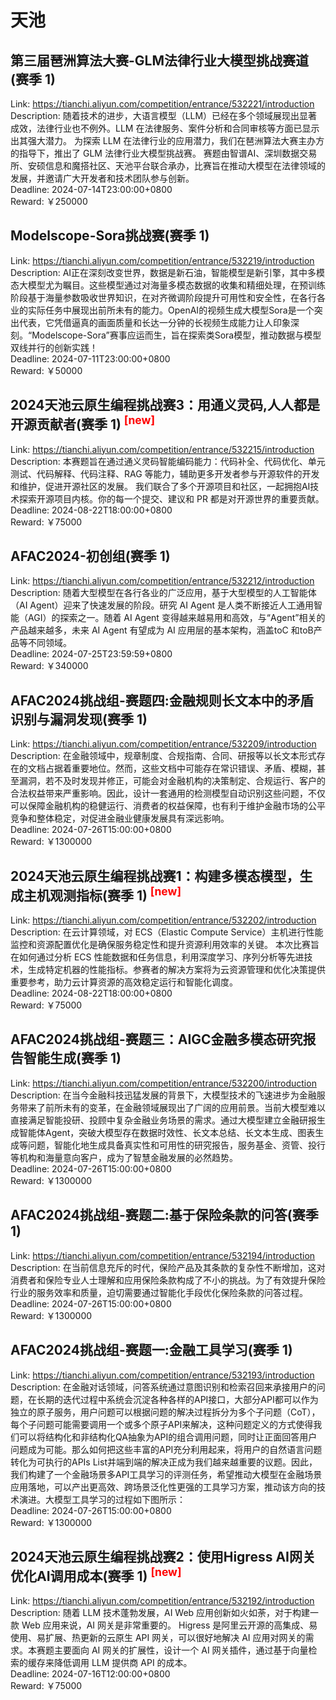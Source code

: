 # 天池



## 第三届琶洲算法大赛-GLM法律行业大模型挑战赛道(赛季 1)

Link: https://tianchi.aliyun.com/competition/entrance/532221/introduction  
Description: 随着技术的进步，大语言模型（LLM）已经在多个领域展现出显著成效，法律行业也不例外。LLM 在法律服务、案件分析和合同审核等方面已显示出其强大潜力。
为探索 LLM 在法律行业的应用潜力，我们在琶洲算法大赛主办方的指导下，推出了 GLM 法律行业大模型挑战赛。
赛题由智谱AI、深圳数据交易所、安硕信息和魔搭社区、天池平台联合承办，比赛旨在推动大模型在法律领域的发展，并邀请广大开发者和技术团队参与创新。  
Deadline: 2024-07-14T23:00:00+0800  
Reward: ￥250000  


## Modelscope-Sora挑战赛(赛季 1)

Link: https://tianchi.aliyun.com/competition/entrance/532219/introduction  
Description: AI正在深刻改变世界，数据是新石油，智能模型是新引擎，其中多模态大模型尤为瞩目。这些模型通过对海量多模态数据的收集和精细处理，在预训练阶段基于海量参数吸收世界知识，在对齐微调阶段提升可用性和安全性，在各行各业的实际任务中展现出前所未有的能力。OpenAI的视频生成大模型Sora是一个突出代表，它凭借逼真的画面质量和长达一分钟的长视频生成能力让人印象深刻。“Modelscope-Sora”赛事应运而生，旨在探索类Sora模型，推动数据与模型双线并行的创新实践！  
Deadline: 2024-07-11T23:00:00+0800  
Reward: ￥50000  


## 2024天池云原生编程挑战赛3：用通义灵码,人人都是开源贡献者(赛季 1) <sup style="color:red">[new]<sup>  

Link: https://tianchi.aliyun.com/competition/entrance/532215/introduction  
Description: 本赛题旨在通过通义灵码智能编码能力：代码补全、代码优化、单元测试、代码解释、代码注释、RAG 等能力，辅助更多开发者参与开源软件的开发和维护，促进开源社区的发展。 我们联合了多个开源项目和社区，一起拥抱AI技术探索开源项目内核。你的每一个提交、建议和 PR 都是对开源世界的重要贡献。  
Deadline: 2024-08-22T18:00:00+0800  
Reward: ￥75000  


## AFAC2024-初创组(赛季 1)

Link: https://tianchi.aliyun.com/competition/entrance/532212/introduction  
Description: 随着大型模型在各行各业的广泛应用，基于大型模型的人工智能体（AI Agent）迎来了快速发展的阶段。研究 AI Agent 是人类不断接近人工通用智能（AGI）的探索之一。随着 AI Agent 变得越来越易用和高效，与“Agent”相关的产品越来越多，未来 AI Agent 有望成为 AI 应用层的基本架构，涵盖toC 和toB产品等不同领域。  
Deadline: 2024-07-25T23:59:59+0800  
Reward: ￥340000  


## AFAC2024挑战组-赛题四:金融规则长文本中的矛盾识别与漏洞发现(赛季 1)

Link: https://tianchi.aliyun.com/competition/entrance/532209/introduction  
Description: 在金融领域中，规章制度、合规指南、合同、研报等以长文本形式存在的文档占据着重要地位。然而，这些文档中可能存在常识错误、矛盾、模糊，甚至漏洞，若不及时发现并修正，可能会对金融机构的决策制定、合规运行、客户的合法权益带来严重影响。因此，设计一套通用的检测模型自动识别这些问题，不仅可以保障金融机构的稳健运行、消费者的权益保障，也有利于维护金融市场的公平竞争和整体稳定，对促进金融业健康发展具有深远影响。  
Deadline: 2024-07-26T15:00:00+0800  
Reward: ￥1300000  


## 2024天池云原生编程挑战赛1：构建多模态模型，生成主机观测指标(赛季 1) <sup style="color:red">[new]<sup>  

Link: https://tianchi.aliyun.com/competition/entrance/532202/introduction  
Description: 在云计算领域，对 ECS（Elastic Compute Service）主机进行性能监控和资源配置优化是确保服务稳定性和提升资源利用效率的关键。 本次比赛旨在如何通过分析 ECS 性能数据和任务信息，利用深度学习、序列分析等先进技术，生成特定机器的性能指标。参赛者的解决方案将为云资源管理和优化决策提供重要参考，助力云计算资源的高效稳定运行和智能化调度。  
Deadline: 2024-08-22T18:00:00+0800  
Reward: ￥75000  


## AFAC2024挑战组-赛题三：AIGC金融多模态研究报告智能生成(赛季 1)

Link: https://tianchi.aliyun.com/competition/entrance/532200/introduction  
Description: 在当今金融科技迅猛发展的背景下，大模型技术的飞速进步为金融服务带来了前所未有的变革，在金融领域展现出了广阔的应用前景。当前大模型难以直接满足智能投研、投顾中复杂金融业务场景的需求。通过大模型建立金融研报生成智能体Agent，突破大模型存在数据时效性、长文本总结、长文本生成、图表生成等问题，智能化地生成具备真实性和可用性的研究报告，服务基金、资管、投行等机构和海量意向客户，成为了智慧金融发展的必然趋势。  
Deadline: 2024-07-26T15:00:00+0800  
Reward: ￥1300000  


## AFAC2024挑战组-赛题二:基于保险条款的问答(赛季 1)

Link: https://tianchi.aliyun.com/competition/entrance/532194/introduction  
Description: 在当前信息充斥的时代，保险产品及其条款的复杂性不断增加，这对消费者和保险专业人士理解和应用保险条款构成了不小的挑战。为了有效提升保险行业的服务效率和质量，迫切需要通过智能化手段优化保险条款的问答过程。  
Deadline: 2024-07-26T15:00:00+0800  
Reward: ￥1300000  


## AFAC2024挑战组-赛题一:金融工具学习(赛季 1)

Link: https://tianchi.aliyun.com/competition/entrance/532193/introduction  
Description: 在金融对话领域，问答系统通过意图识别和检索召回来承接用户的问题，在长期的迭代过程中系统会沉淀各种各样的API接口，大部分API都可以作为独立的原子服务，用户问题可以根据问题的解决过程拆分为多个子问题（CoT），每个子问题可能需要调用一个或多个原子API来解决，这种问题定义的方式使得我们可以将结构化和非结构化QA抽象为API的组合调用问题，同时让正面回答用户问题成为可能。那么如何把这些丰富的API充分利用起来，将用户的自然语言问题转化为可执行的APIs List并端到端的解决正成为我们越来越重要的议题。因此，我们构建了一个金融场景多API工具学习的评测任务，希望推动大模型在金融场景应用落地，可以产出更高效、跨场景泛化性更强的工具学习方案，推动该方向的技术演进。大模型工具学习的过程如下图所示：  
Deadline: 2024-07-26T15:00:00+0800  
Reward: ￥1300000  


## 2024天池云原生编程挑战赛2：使用Higress AI网关优化AI调用成本(赛季 1) <sup style="color:red">[new]<sup>  

Link: https://tianchi.aliyun.com/competition/entrance/532192/introduction  
Description: 随着 LLM 技术蓬勃发展，AI Web 应用创新如火如荼，对于构建一款 Web 应用来说，AI 网关是非常重要的。 Higress 是阿里云开源的高集成、易使用、易扩展、热更新的云原生 API 网关，可以很好地解决 AI 应用对网关的需求。本赛题主要面向 AI 网关的扩展性，设计一个 AI 网关插件，通过基于向量检索的缓存来降低调用 LLM 提供商 API 的成本。  
Deadline: 2024-07-16T12:00:00+0800  
Reward: ￥75000  

